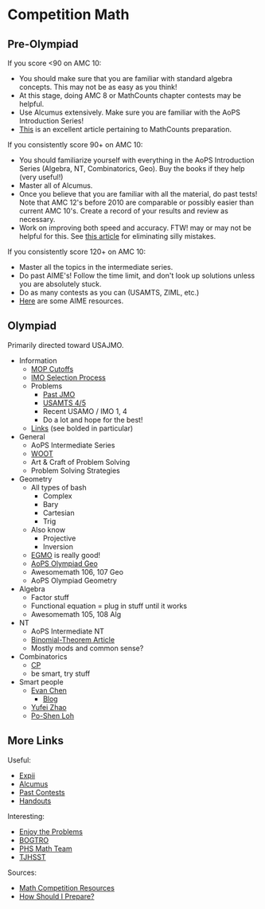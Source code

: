 # Competition Math
 
## Pre-Olympiad

If you score <90 on AMC 10:
 * You should make sure that you are familiar with standard algebra concepts. This may not be as easy as you think! 
 * At this stage, doing AMC 8 or MathCounts chapter contests may be helpful.
 * Use Alcumus extensively. Make sure you are familiar with the AoPS Introduction Series!
 * [This](https://artofproblemsolving.com/community/c3h1217349p6066794) is an excellent article pertaining to MathCounts preparation. 
 
If you consistently score 90+ on AMC 10:
 * You should familiarize yourself with everything in the AoPS Introduction Series (Algebra, NT, Combinatorics, Geo). Buy the books if they help (very useful!)
 * Master all of Alcumus.
 * Once you believe that you are familiar with all the material, do past tests! Note that AMC 12's before 2010 are comparable or possibly easier than current AMC 10's. Create a record of your results and review as necessary.
 * Work on improving both speed and accuracy. FTW! may or may not be helpful for this. See [this article](http://artofproblemsolving.com/articles/stupid-mistakes) for eliminating silly mistakes.
 
If you consistently score 120+ on AMC 10:
 * Master all the topics in the intermediate series.
 * Do past AIME's! Follow the time limit, and don't look up solutions unless you are absolutely stuck.
 * Do as many contests as you can (USAMTS, ZIML, etc.)
 * [Here](https://drive.google.com/drive/folders/0B95dMIY7fstOemlzdThlZjFCUnc?usp=sharing) are some AIME resources.

## Olympiad 

Primarily directed toward USAJMO.

 * Information
   * [MOP Cutoffs](https://en.wikipedia.org/wiki/Mathematical_Olympiad_Summer_Program#Cutoff_scores)
   * [IMO Selection Process](http://web.evanchen.cc/FAQs/rules.html)
   * Problems
     * [Past JMO](https://artofproblemsolving.com/community/c3420_usajmo)
     * [USAMTS 4/5](http://usamts.org/Problems/U_Problems.php)
     * Recent USAMO / IMO 1, 4
     * Do a lot and hope for the best!
   * [Links](http://artofproblemsolving.com/wiki/index.php/Resources_for_mathematics_competitions#Bunch_of_General_links) (see bolded in particular)
 * General
   * AoPS Intermediate Series
   * [WOOT](https://artofproblemsolving.com/class/1464-woot)
   * Art & Craft of Problem Solving
   * Problem Solving Strategies
 * Geometry
   * All types of bash
     * Complex
     * Bary
     * Cartesian
     * Trig
   * Also know
     * Projective
     * Inversion
   * [EGMO](https://www.maa.org/press/ebooks/euclidean-geometry-in-mathematical-olympiads) is really good!
   * [AoPS Olympiad Geo](https://artofproblemsolving.com/school/course/olympiad-geometry)
   * Awesomemath 106, 107 Geo
   * AoPS Olympiad Geometry
 * Algebra
   * Factor stuff
   * Functional equation = plug in stuff until it works
   * Awesomemath 105, 108 Alg
 * NT
   * AoPS Intermediate NT
   * [Binomial-Theorem Article](http://s3.amazonaws.com/aops-cdn.artofproblemsolving.com/resources/articles/olympiad-number-theory.pdf)
   * Mostly mods and common sense?
 * Combinatorics
   * [CP](https://github.com/bqi343/USACO)
   * be smart, try stuff
 * Smart people
   * [Evan Chen](http://web.evanchen.cc/FAQs/contest.html)
     * [Blog](https://usamo.wordpress.com/) 
   * [Yufei Zhao](http://yufeizhao.com/olympiad/)
   * [Po-Shen Loh](http://www.math.cmu.edu/~lohp/olympiad.shtml)


## More Links
 
Useful:
 * [Expii](https://www.expi.com/)
 * [Alcumus](https://artofproblemsolving.com/alcumus)
 * [Past Contests](https://artofproblemsolving.com/community/c3158_usa_contests)
 * [Handouts](https://artofproblemsolving.com/community/c5h1578191_handout_compilation)
 
Interesting:
 * [Enjoy the Problems](https://artofproblemsolving.com/community/c5h1211223p6004200)
 * [BOGTRO](https://artofproblemsolving.com/community/c5h1264874p6581946)
 * [PHS Math Team](https://sites.google.com/view/phsmathteam)
 * [TJHSST](https://activities.tjhsst.edu/vmt/index.html)

Sources:
 * [Math Competition Resources](http://artofproblemsolving.com/wiki/index.php/Resources_for_mathematics_competitions)
 * [How Should I Prepare?](http://artofproblemsolving.com/wiki/index.php/How_should_I_prepare%3F)
